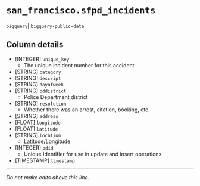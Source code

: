 # `san_francisco.sfpd_incidents`
`bigquery`| `bigquery-public-data`

## Column details
* [INTEGER]   `unique_key`
  - The unique incident number for this accident
* [STRING]    `category`
* [STRING]    `descript`
* [STRING]    `dayofweek`
* [STRING]    `pddistrict`
  - Police Department district
* [STRING]    `resolution`
  - Whether there was an arrest, citation, booking, etc.
* [STRING]    `address`
* [FLOAT]     `longitude`
* [FLOAT]     `latitude`
* [STRING]    `location`
  - Latitude/Longitude
* [INTEGER]   `pdid`
  - Unique Identifier for use in update and insert operations
* [TIMESTAMP] `timestamp`

-------------------------------------------------------------------------------
*Do not make edits above this line.*
